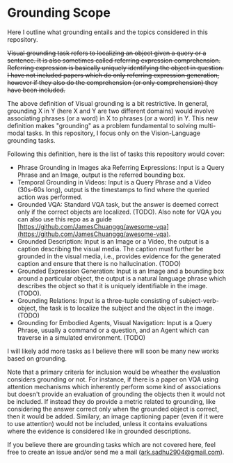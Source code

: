 # Grounding Scope

Here I outline what grounding entails and the topics considered in this repository.

~~Visual grounding task refers to localizing an object given a query or a sentence. It is also sometimes called referring expression comprehension. Referring expression is basically uniquely identifying the object in question. I have not included papers which do only referring expression generation, however if they also do the comprehension (or only comprehension) they have been included.~~

The above definition of Visual grounding is a bit restrictive. In general, grounding X in Y (here X and Y are two different domains) would involve associating phrases (or a word) in X to phrases (or a word) in Y. This new definition makes "grounding" as a problem fundamental to solving multi-modal tasks. In this repository, I focus only on the Vision-Language grounding tasks.

Following this definition, here is the list of tasks this repository would cover:
- Phrase Grounding in Images aka Referring Expressions: Input is a Query Phrase and an Image, output is the referred bounding box. 
- Temporal Grounding in Videos: Input is a Query Phrase and a Video (30s-60s long), output is the timestamps to find where the queried action was performed.
- Grounded VQA: Standard VQA task, but the answer is deemed correct only if the correct objects are localized. (TODO). Also note for VQA you can also use this repo as a guide [https://github.com/JamesChuanggg/awesome-vqa](https://github.com/JamesChuanggg/awesome-vqa).
- Grounded Description: Input is an Image or a Video, the output is a caption describing the visual media. The caption must further be grounded in the visual media, i.e., provides evidence for the generated caption and ensure that there is no hallucination. (TODO)
- Grounded Expression Generation: Input is an Image and a bounding box around a particular object, the output is a natural language phrase which describes the object so that it is uniquely identifiable in the image. (TODO).
- Grounding Relations: Input is a three-tuple consisting of subject-verb-object, the task is to localize the subject and the object in the image. (TODO)
- Grounding for Embodied Agents, Visual Navigation: Input is a Query Phrase, usually a command or a question, and an Agent which can traverse in a simulated environment. (TODO)

I will likely add more tasks as I believe there will soon be many new works based on grounding. 

Note that a primary criteria for inclusion would be wheather the evaluation considers grounding or not. For instance, if there is a paper on VQA using attention mechanisms which inherently perform some kind of associations but doesn't provide an evaluation of grounding the objects then it would not be included. If instead they do provide a metric related to grounding, like considering the answer correct only when the grounded object is correct, then it would be added. Similary, an image captioning paper (even if it were to use attention) would not be included, unless it contains evaluations where the evidence is considered like in grounded descriptions.


If you believe there are grounding tasks which are not covered here, feel free to create an issue and/or send me a mail (ark.sadhu2904@gmail.com).
